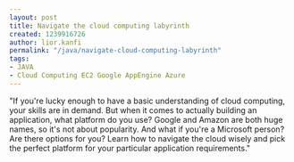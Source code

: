 ```yaml
---
layout: post
title: Navigate the cloud computing labyrinth
created: 1239916726
author: lior.kanfi
permalink: "/java/navigate-cloud-computing-labyrinth"
tags:
- JAVA
- Cloud Computing EC2 Google AppEngine Azure
---
```

<p>&quot;If you're lucky enough to have a basic understanding of cloud computing, your skills are in demand. But when it comes to actually building an application, what platform do you use? Google and Amazon are both huge names, so it's not about popularity. And what if you're a Microsoft person? Are there options for you? Learn how to navigate the cloud wisely and pick the perfect platform for your particular application requirements.&quot;</p>



<div style="display: none;"> <br />
</div>
